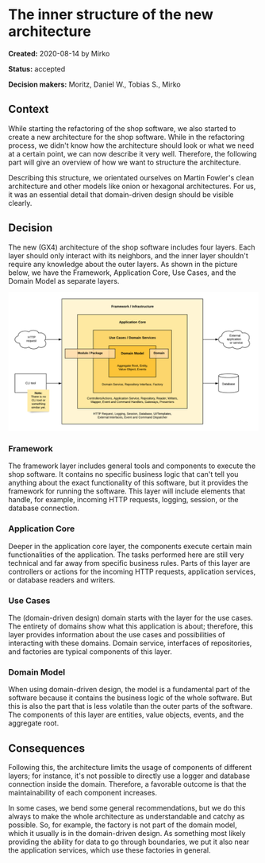 # The inner structure of the new architecture

**Created:** 2020-08-14 by Mirko

**Status:** accepted

**Decision makers:** Moritz, Daniel W., Tobias S., Mirko


## Context

While starting the refactoring of the shop software, we also started to create a new architecture for the shop
software. While in the refactoring process, we didn't know how the architecture should look or what we need at a
certain point, we can now describe it very well. Therefore, the following part will give an overview of how we
want to structure the architecture.

Describing this structure, we orientated ourselves on Martin Fowler's clean architecture and other models like
onion or hexagonal architectures. For us, it was an essential detail that domain-driven design should be visible
clearly.


## Decision

The new (GX4) architecture of the shop software includes four layers. Each layer should only interact with its
neighbors, and the inner layer shouldn't require any knowledge about the outer layers. As shown in the picture
below, we have the Framework, Application Core, Use Cases, and the Domain Model as separate layers.

![](./attachments/004-architecture-structure.png)


### Framework

The framework layer includes general tools and components to execute the shop software. It contains no specific
business logic that can't tell you anything about the exact functionality of this software, but it provides the
framework for running the software. This layer will include elements that handle, for example, incoming HTTP
requests, logging, session, or the database connection.


### Application Core
Deeper in the application core layer, the components execute certain main functionalities of the application. The
tasks performed here are still very technical and far away from specific business rules. Parts of this layer are
controllers or actions for the incoming HTTP requests, application services, or database readers and writers.


### Use Cases
The (domain-driven design) domain starts with the layer for the use cases. The entirety of domains show what
this application is about; therefore, this layer provides information about the use cases and possibilities of
interacting with these domains. Domain service, interfaces of repositories, and factories are typical components
of this layer.


### Domain Model
When using domain-driven design, the model is a fundamental part of the software because it contains the business
logic of the whole software. But this is also the part that is less volatile than the outer parts of the software.
The components of this layer are entities, value objects, events, and the aggregate root.


## Consequences

Following this, the architecture limits the usage of components of different layers; for instance, it's not
possible to directly use a logger and database connection inside the domain. Therefore, a favorable outcome is
that the maintainability of each component increases.

In some cases, we bend some general recommendations, but we do this always to make the whole architecture as
understandable and catchy as possible. So, for example, the factory is not part of the domain model, which it
usually is in the domain-driven design. As something most likely providing the ability for data to go through
boundaries, we put it also near the application services, which use these factories in general.